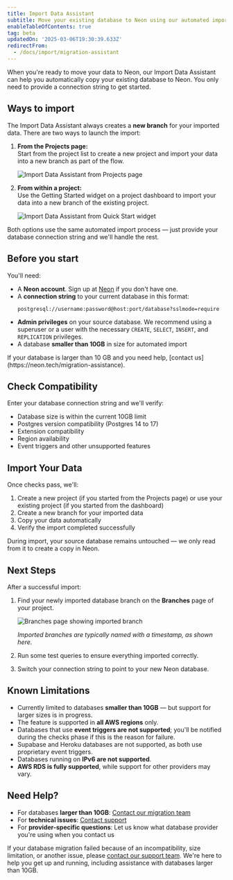 ```yaml
---
title: Import Data Assistant
subtitle: Move your existing database to Neon using our automated import tool
enableTableOfContents: true
tag: beta
updatedOn: '2025-03-06T19:30:39.633Z'
redirectFrom:
  - /docs/import/migration-assistant
---
```


When you're ready to move your data to Neon, our Import Data Assistant can help you automatically copy your existing database to Neon. You only need to provide a connection string to get started.

<FeatureBetaProps feature_name="Import Data Assistant"/>

## Ways to import

The Import Data Assistant always creates a **new branch** for your imported data. There are two ways to launch the import:

1. **From the Projects page:**  
   Start from the project list to create a new project and import your data into a new branch as part of the flow.

   ![Import Data Assistant from Projects page](/docs/import/import_data_assistant_project.png)

2. **From within a project:**  
   Use the Getting Started widget on a project dashboard to import your data into a new branch of the existing project.

   ![Import Data Assistant from Quick Start widget](/docs/import/import_data_assistant_quickstart_widget.png)

Both options use the same automated import process — just provide your database connection string and we'll handle the rest.

## Before you start

You'll need:

- A **Neon account**. Sign up at [Neon](https://neon.tech) if you don't have one.
- A **connection string** to your current database in this format:
  ```
  postgresql://username:password@host:port/database?sslmode=require
  ```
- **Admin privileges** on your source database. We recommend using a superuser or a user with the necessary `CREATE`, `SELECT`, `INSERT`, and `REPLICATION` privileges.
- A database **smaller than 10GB** in size for automated import

<Admonition type="important">
If your database is larger than 10 GB and you need help, [contact us](https://neon.tech/migration-assistance).
</Admonition>

<Steps>

## Check Compatibility

Enter your database connection string and we'll verify:

- Database size is within the current 10GB limit
- Postgres version compatibility (Postgres 14 to 17)
- Extension compatibility
- Region availability
- Event triggers and other unsupported features

## Import Your Data

Once checks pass, we'll:

1. Create a new project (if you started from the Projects page) or use your existing project (if you started from the dashboard)
2. Create a new branch for your imported data
3. Copy your data automatically
4. Verify the import completed successfully

<Admonition type="note">
During import, your source database remains untouched — we only read from it to create a copy in Neon.
</Admonition>

## Next Steps

After a successful import:

1. Find your newly imported database branch on the **Branches** page of your project.

   ![Branches page showing imported branch](/docs/import/import_data_assistant_branch.png)

   *Imported branches are typically named with a timestamp, as shown here.*

2. Run some test queries to ensure everything imported correctly.
3. Switch your connection string to point to your new Neon database.

</Steps>

## Known Limitations

- Currently limited to databases **smaller than 10GB** — but support for larger sizes is in progress.
- The feature is supported in **all AWS regions** only.
- Databases that use **event triggers are not supported**; you'll be notified during the checks phase if this is the reason for failure.
- Supabase and Heroku databases are not supported, as both use proprietary event triggers.
- Databases running on **IPv6 are not supported**.
- **AWS RDS is fully supported**, while support for other providers may vary.

## Need Help?

- For databases **larger than 10GB**: [Contact our migration team](https://neon.tech/migration-assistance)
- For **technical issues**: [Contact support](https://neon.tech/contact-support)
- For **provider-specific questions**: Let us know what database provider you're using when you contact us

If your database migration failed because of an incompatibility, size limitation, or another issue, please [contact our support team](https://neon.tech/migration-assistance). We're here to help you get up and running, including assistance with databases larger than 10GB.
